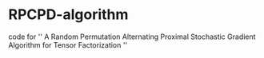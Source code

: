 # RPCPD-algorithm
code for  '' A Random Permutation Alternating Proximal  Stochastic Gradient Algorithm for Tensor Factorization ''
